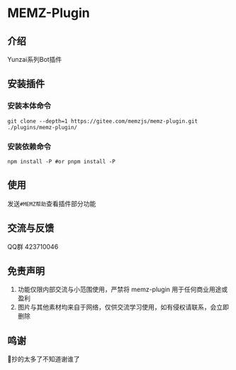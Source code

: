 # MEMZ-Plugin

## 介绍

Yunzai系列Bot插件

## 安装插件

### 安装本体命令
```
git clone --depth=1 https://gitee.com/memzjs/memz-plugin.git ./plugins/memz-plugin/
```
### 安装依赖命令
```
npm install -P #or pnpm install -P
```
## 使用

发送`#MEMZ帮助`查看插件部分功能

## 交流与反馈

QQ群 423710046

## 免责声明

1. 功能仅限内部交流与小范围使用，严禁将 memz-plugin 用于任何商业用途或盈利
2. 图片与其他素材均来自于网络，仅供交流学习使用，如有侵权请联系，会立即删除

## 鸣谢

🙏抄的太多了不知道谢谁了